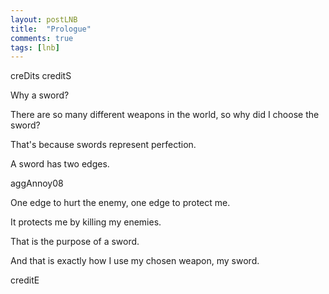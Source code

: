 ```yaml
---
layout: postLNB
title:  "Prologue"
comments: true
tags: [lnb]
---
```


creDits
creditS

Why a sword?

There are so many different weapons in the world, so why did I choose the sword?

That's because swords represent perfection.

A sword has two edges.

aggAnnoy08

One edge to hurt the enemy, one edge to protect me.

It protects me by killing my enemies.

That is the purpose of a sword.

And that is exactly how I use my chosen weapon, my sword.

creditE